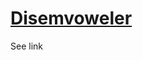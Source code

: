 [Disemvoweler](http://www.reddit.com/r/dailyprogrammer/comments/1ystvb/022414_challenge_149_easy_disemvoweler/)
====
See link
